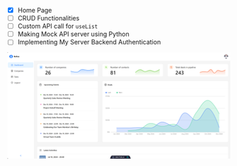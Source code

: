 - [x] Home Page
- [ ] CRUD Functionalities
- [ ] Custom API call for `useList`
- [ ] Making Mock API server using Python
- [ ] Implementing My Server Backend Authentication

!["Home Page"](./imgs/HomePage.png)